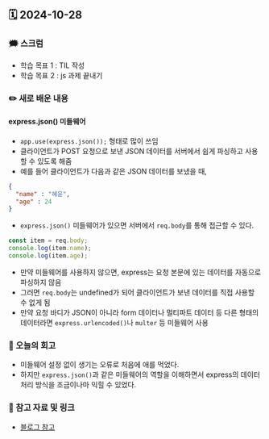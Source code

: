 ## 🗓️ 2024-10-28

### 🗯️ 스크럼
- 학습 목표 1 : TIL 작성
- 학습 목표 2 : js 과제 끝내기

### ✏️ 새로 배운 내용
#### express.json() 미들웨어
- `app.use(express.json());` 형태로 많이 쓰임
- 클라이언트가 POST 요청으로 보낸 JSON 데이터를 서버에서 쉽게 파싱하고 사용할 수 있도록 해줌
- 예를 들어 클라이언트가 다음과 같은 JSON 데이터를 보냈을 때,
```json
{
  "name" : "혜윤",
  "age" : 24
}
```
- `express.json()` 미들웨어가 있으면 서버에서 `req.body`를 통해 접근할 수 있다.
```jsx
const item = req.body;
console.log(item.name);
console.log(item.age);
```
- 만약 미들웨어를 사용하지 않으면, express는 요청 본문에 있는 데이터를 자동으로 파싱하지 않음
- 그러면 `req.body`는 undefined가 되어 클라이언트가 보낸 데이터를 직접 사용할 수 없게 됨
- 만약 요청 바디가 JSON이 아니라 form 데이터나 멀티파트 데이터 등 다른 형태의 데이터라면 `express.urlencoded()`나 `multer` 등 미들웨어 사용


### 🤔 오늘의 회고
- 미들웨어 설정 없이 생기는 오류로 처음에 애를 먹었다.
- 하지만 `express.json()`과 같은 미들웨어의 역할을 이해하면서 express의 데이터 처리 방식을 조금이나마 익힐 수 있었다.

### 🔗 참고 자료 및 링크
- [블로그 참고](https://duklook.tistory.com/272)